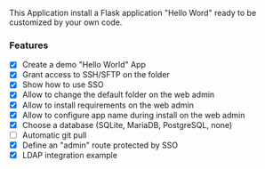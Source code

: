 This Application install a Flask application "Hello Word" ready to be customized by your own code.

### Features
- [x] Create a demo "Hello World" App
- [x] Grant access to SSH/SFTP on the folder
- [x] Show how to use SSO
- [x] Allow to change the default folder on the web admin
- [x] Allow to install requirements on the web admin
- [x] Allow to configure app name during install on the web admin
- [x] Choose a database (SQLite, MariaDB, PostgreSQL, none)
- [ ] Automatic git pull
- [x] Define an "admin" route protected by SSO
- [x] LDAP integration example